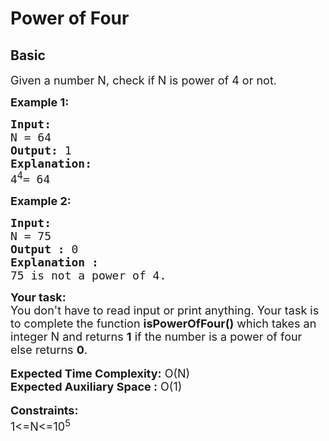 # Power of Four
## Basic 
<div class="problem-statement">
                <p></p><p><span style="font-size:18px">Given a number N, check if&nbsp;N&nbsp;is power of 4&nbsp;or not.</span></p>

<p><span style="font-size:18px"><strong>Example 1:</strong></span></p>

<pre><span style="font-size:18px"><strong>Input: </strong>
N = 64
<strong>Output:</strong> 1
<strong>Explanation:</strong>
4<sup>4</sup>= 64</span></pre>

<p><span style="font-size:18px"><strong>Example 2:</strong></span></p>

<pre><span style="font-size:18px"><strong>Input: </strong>
N = 75
<strong>Output :</strong> 0
<strong>Explanation :</strong>
75 is not a power of 4.</span></pre>

<div><span style="font-size:18px"><strong>Your task:</strong></span></div>

<div><span style="font-size:18px">You don't have to read input or print anything. Your task is to complete the function <strong>isPowerOfFour()</strong> which takes an integer N and returns <strong>1</strong> if the number is a power of four else returns <strong>0</strong>.</span></div>

<div>&nbsp;</div>

<div><span style="font-size:18px"><strong>Expected Time Complexity:</strong> O(N)</span></div>

<div><span style="font-size:18px"><strong>Expected Auxiliary Space :</strong> O(1)</span></div>

<div><br>
<span style="font-size:18px"><strong>Constraints:</strong><br>
1&lt;=N&lt;=10<sup>5</sup></span></div>
 <p></p>
            </div>